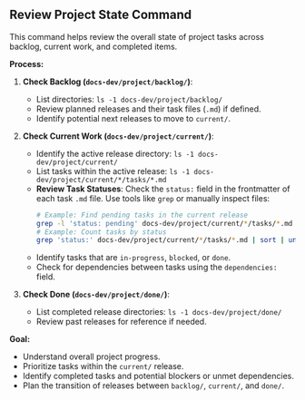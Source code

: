 ## Review Project State Command

This command helps review the overall state of project tasks across backlog, current work, and completed items.

**Process:**

1.  **Check Backlog (`docs-dev/project/backlog/`)**:
    *   List directories: `ls -1 docs-dev/project/backlog/`
    *   Review planned releases and their task files (`.md`) if defined.
    *   Identify potential next releases to move to `current/`.

2.  **Check Current Work (`docs-dev/project/current/`)**:
    *   Identify the active release directory: `ls -1 docs-dev/project/current/`
    *   List tasks within the active release: `ls -1 docs-dev/project/current/*/tasks/*.md`
    *   **Review Task Statuses**: Check the `status:` field in the frontmatter of each task `.md` file. Use tools like `grep` or manually inspect files:
        ```bash
        # Example: Find pending tasks in the current release
        grep -l 'status: pending' docs-dev/project/current/*/tasks/*.md
        # Example: Count tasks by status
        grep 'status:' docs-dev/project/current/*/tasks/*.md | sort | uniq -c
        ```
    *   Identify tasks that are `in-progress`, `blocked`, or `done`.
    *   Check for dependencies between tasks using the `dependencies:` field.

3.  **Check Done (`docs-dev/project/done/`)**:
    *   List completed release directories: `ls -1 docs-dev/project/done/`
    *   Review past releases for reference if needed.

**Goal:**

*   Understand overall project progress.
*   Prioritize tasks within the `current/` release.
*   Identify completed tasks and potential blockers or unmet dependencies.
*   Plan the transition of releases between `backlog/`, `current/`, and `done/`.